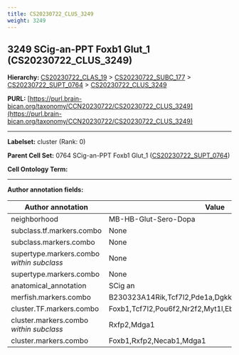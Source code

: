 ```yaml
---
title: CS20230722_CLUS_3249
weight: 3249
---
```

## 3249 SCig-an-PPT Foxb1 Glut_1 (CS20230722_CLUS_3249)
<b>Hierarchy: </b>
[CS20230722_CLAS_19](../CS20230722_CLAS_19) >
[CS20230722_SUBC_177](../CS20230722_SUBC_177) >
[CS20230722_SUPT_0764](../CS20230722_SUPT_0764) >
[CS20230722_CLUS_3249](../CS20230722_CLUS_3249)

**PURL:** [https://purl.brain-bican.org/taxonomy/CCN20230722/CS20230722_CLUS_3249](https://purl.brain-bican.org/taxonomy/CCN20230722/CS20230722_CLUS_3249)

---


**Labelset:** cluster (Rank: 0)

**Parent Cell Set:** 0764 SCig-an-PPT Foxb1 Glut_1 ([CS20230722_SUPT_0764](../CS20230722_SUPT_0764))



**Cell Ontology Term:** 

[MARKER GENES.]: #


---

[TRANSFERRED ANNOTATIONS.]: #


[AUTHOR ANNOTATION FIELDS.]: #


**Author annotation fields:**

| Author annotation | Value |
|-------------------|-------|
|neighborhood|MB-HB-Glut-Sero-Dopa|
|subclass.tf.markers.combo|None|
|subclass.markers.combo|None|
|supertype.markers.combo _within subclass_|None|
|supertype.markers.combo|None|
|anatomical_annotation|SCig an|
|merfish.markers.combo|B230323A14Rik,Tcf7l2,Pde1a,Dgkk,Nr2f2,Pou6f2,Ebf3,Ntng1|
|cluster.TF.markers.combo|Foxb1,Tcf7l2,Pou6f2,Nr2f2,Myt1l,Ebf3|
|cluster.markers.combo _within subclass_|Rxfp2,Mdga1|
|cluster.markers.combo|Foxb1,Rxfp2,Necab1,Mdga1|
